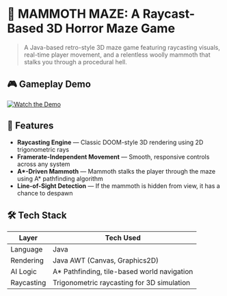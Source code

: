 # 🦣 MAMMOTH MAZE: A Raycast-Based 3D Horror Maze Game

> A Java-based retro-style 3D maze game featuring raycasting visuals, real-time player movement, and a relentless woolly mammoth that stalks you through a procedural hell.

## 🎮 Gameplay Demo

[![Watch the Demo](/Users/tanishkmodi/Desktop/mammothmaze.png)](https://www.youtube.com/watch?v=x7w1gzq9Fo8)

## 🧠 Features

-  **Raycasting Engine** — Classic DOOM-style 3D rendering using 2D trigonometric rays
-  **Framerate-Independent Movement** — Smooth, responsive controls across any system
-  **A\*-Driven Mammoth** — Mammoth stalks the player through the maze using A* pathfinding algorithm
-  **Line-of-Sight Detection** — If the mammoth is hidden from view, it has a chance to despawn

## 🛠️ Tech Stack

| Layer             | Tech Used                                       |
|------------------|-------------------------------------------------|
| Language          | Java                                            |
| Rendering         | Java AWT (Canvas, Graphics2D)                   |
| AI Logic          | A\* Pathfinding, tile-based world navigation   |
| Raycasting        | Trigonometric raycasting for 3D simulation     |


